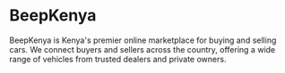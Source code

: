 # BeepKenya
BeepKenya is Kenya's premier online marketplace for buying and selling cars. We connect buyers and sellers across the country, offering a wide range of vehicles from trusted dealers and private owners.

